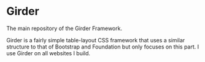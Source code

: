 # Girder
The main repository of the Girder Framework.

Girder is a fairly simple table-layout CSS framework that uses a similar structure to that of Bootstrap and Foundation but only focuses on this part. I use Girder on all websites I build.
